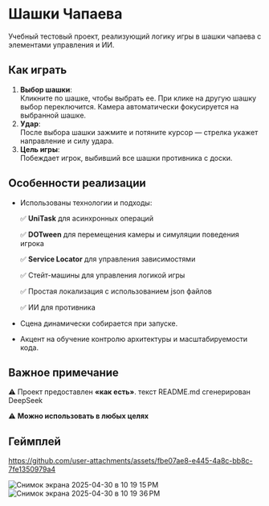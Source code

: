 # Шашки Чапаева

Учебный тестовый проект, реализующий логику игры в шашки чапаева с элементами управления и ИИ.

## Как играть

1. **Выбор шашки**:  
   Кликните по шашке, чтобы выбрать ее. При клике на другую шашку выбор переключится. Камера автоматически фокусируется на выбранной шашке.
2. **Удар**:  
   После выбора шашки зажмите и потяните курсор — стрелка укажет направление и силу удара.
3. **Цель игры**:  
   Побеждает игрок, выбивший все шашки противника с доски.

## Особенности реализации

- Использованы технологии и подходы:  

  ✅ **UniTask** для асинхронных операций

  ✅ **DOTween** для перемещения камеры и симуляции поведения игрока

  ✅ **Service Locator** для управления зависимостями  

  ✅ Стейт-машины для управления логикой игры

  ✅ Простая локализация с использованием json файлов

  ✅ ИИ для противника
  
- Сцена динамически собирается при запуске.
- Акцент на обучение контролю архитектуры и масштабируемости кода.

## Важное примечание

⚠️ Проект предоставлен **«как есть»**. текст README.md сгенерирован DeepSeek

⚠️ **Можно использовать в любых целях**

## Геймплей 
https://github.com/user-attachments/assets/fbe07ae8-e445-4a8c-bb8c-7fe1350979a4

![Снимок экрана 2025-04-30 в 10 19 15 PM](https://github.com/user-attachments/assets/89ec43c2-6af1-4679-a237-a8b42e0ecd1f)
![Снимок экрана 2025-04-30 в 10 19 36 PM](https://github.com/user-attachments/assets/b05c872e-92de-4f44-a6c7-7961397aa33b)







